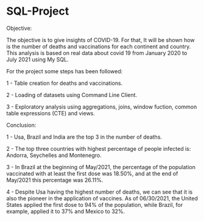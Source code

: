 # SQL-Project
Objective:

The objective is to give insights of COVID-19. For that, It will be shown how is the number of deaths and vaccinations for each continent and country. This analysis is based on real data about covid 19 from January 2020 to July 2021 using My SQL.

For the project some steps has been followed:

1 - Table creation for deaths and vaccinations.

2 - Loading of datasets using Command Line Client.

3 - Exploratory analysis using aggregations, joins, window fuction, common table expressions (CTE) and views.





Conclusion:

1 - Usa, Brazil and India are the top 3 in the number of deaths.

2 - The top three countries with highest percentage of people infected is: Andorra, Seychelles and Montenegro.

3 - In Brazil at the beginning of May/2021, the percentage of the population vaccinated with at least the first dose was 18.50%, and at the end of May/2021 this percentage was 26.11%.

4 - Despite Usa having the highest number of deaths, we can see that it is also the pioneer in the application of vaccines. As of 06/30/2021, the United States applied the first dose to 94% of the population, while Brazil, for example, applied it to 37% and Mexico to 32%.

